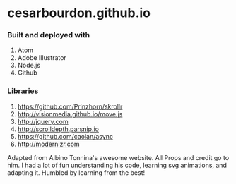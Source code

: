 # cesarbourdon.github.io

### Built and deployed with
1. Atom
2. Adobe Illustrator
3. Node.js
4. Github

### Libraries
1. <https://github.com/Prinzhorn/skrollr>
2. <http://visionmedia.github.io/move.js>
3. <http://jquery.com>
4. <http://scrolldepth.parsnip.io>
5. <https://github.com/caolan/async>
6. <http://modernizr.com>

Adapted from Albino Tonnina's awesome website. All Props and credit go to him.
I had a lot of fun understanding his code, learning svg animations, and adapting it.
Humbled by learning from the best!
